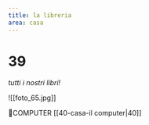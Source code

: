 ```yaml
---
title: la libreria
area: casa
---
```

# 39
_tutti i nostri libri!_

![[foto_65.jpg]]

👀COMPUTER [[40-casa-il computer|40]]
